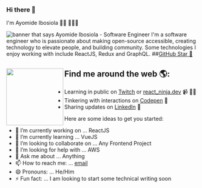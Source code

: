 ### Hi there 👋


I'm Ayomide Ibosiola 👋🏾 👩🏾‍💻

<img src="https://github.com/ayomideEnoch/ayomideEnoch/blob/master/avatar/avatar1.jpg" alt="banner that says Ayomide Ibosiola - Software Engineer">
I'm a software engineer who is passionate about making open-source accessible, creating technology to elevate people, and building community. Some technologies I enjoy working with include ReactJS, Redux and GraphQL. 
##<a href="https://stars.github.com/">GitHub Star 🌟</a> 

## Find me around the web 🌎: <a href="https://github.com/ayomideEnoch"><img align="left" width="150" height="150" src="https://github.com/M0nica/M0nica/blob/main/octomonica/m0nica-octocat-rotating.gif?raw=true"></a>
- Learning in public on <a href="https://www.twitch.discuss.dev.twitch.tv/">Twitch</a> or <a href="https://www..dev">react_ninja.dev</a> 📹 ✍🏾
- Tinkering with interactions on <a href="https://codepen.io/ayomideEnoch"> Codepen</a> 🏓
- Sharing updates on <a href="https://www.linkedin.com/in/ayomide-ibosiola/">LinkedIn</a> 💼


Here are some ideas to get you started:

- 🔭 I’m currently working on ... ReactJS
- 🌱 I’m currently learning ... VueJS
- 👯 I’m looking to collaborate on ... Any Frontend Project
- 🤔 I’m looking for help with ... AWS
- 💬 Ask me about ... Anything
- 📫 How to reach me: ... [email](ayomideibosiola@gmail.com)
- 😄 Pronouns: ... He/Him
- ⚡ Fun fact: ... I am looking to start some technical writing soon


